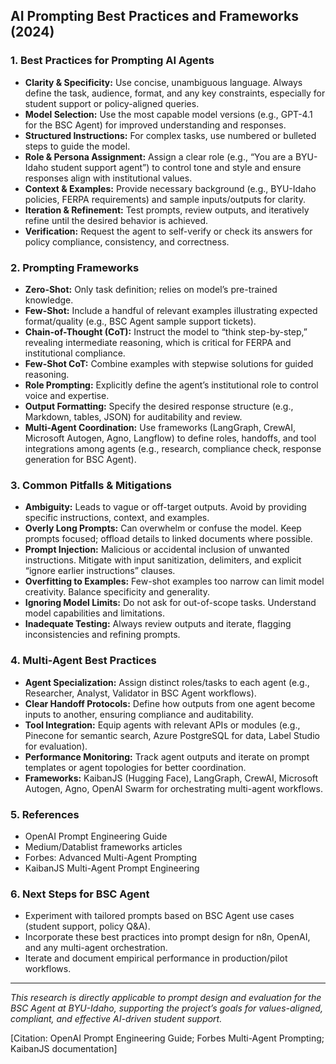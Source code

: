 
## AI Prompting Best Practices and Frameworks (2024)

### 1. Best Practices for Prompting AI Agents
- **Clarity & Specificity:** Use concise, unambiguous language. Always define the task, audience, format, and any key constraints, especially for student support or policy-aligned queries.
- **Model Selection:** Use the most capable model versions (e.g., GPT-4.1 for the BSC Agent) for improved understanding and responses.
- **Structured Instructions:** For complex tasks, use numbered or bulleted steps to guide the model.
- **Role & Persona Assignment:** Assign a clear role (e.g., “You are a BYU-Idaho student support agent”) to control tone and style and ensure responses align with institutional values.
- **Context & Examples:** Provide necessary background (e.g., BYU-Idaho policies, FERPA requirements) and sample inputs/outputs for clarity.
- **Iteration & Refinement:** Test prompts, review outputs, and iteratively refine until the desired behavior is achieved.
- **Verification:** Request the agent to self-verify or check its answers for policy compliance, consistency, and correctness.

### 2. Prompting Frameworks
- **Zero-Shot:** Only task definition; relies on model’s pre-trained knowledge.
- **Few-Shot:** Include a handful of relevant examples illustrating expected format/quality (e.g., BSC Agent sample support tickets).
- **Chain-of-Thought (CoT):** Instruct the model to “think step-by-step,” revealing intermediate reasoning, which is critical for FERPA and institutional compliance.
- **Few-Shot CoT:** Combine examples with stepwise solutions for guided reasoning.
- **Role Prompting:** Explicitly define the agent’s institutional role to control voice and expertise.
- **Output Formatting:** Specify the desired response structure (e.g., Markdown, tables, JSON) for auditability and review.
- **Multi-Agent Coordination:** Use frameworks (LangGraph, CrewAI, Microsoft Autogen, Agno, Langflow) to define roles, handoffs, and tool integrations among agents (e.g., research, compliance check, response generation for BSC Agent).

### 3. Common Pitfalls & Mitigations
- **Ambiguity:** Leads to vague or off-target outputs. Avoid by providing specific instructions, context, and examples.
- **Overly Long Prompts:** Can overwhelm or confuse the model. Keep prompts focused; offload details to linked documents where possible.
- **Prompt Injection:** Malicious or accidental inclusion of unwanted instructions. Mitigate with input sanitization, delimiters, and explicit “ignore earlier instructions” clauses.
- **Overfitting to Examples:** Few-shot examples too narrow can limit model creativity. Balance specificity and generality.
- **Ignoring Model Limits:** Do not ask for out-of-scope tasks. Understand model capabilities and limitations.
- **Inadequate Testing:** Always review outputs and iterate, flagging inconsistencies and refining prompts.

### 4. Multi-Agent Best Practices
- **Agent Specialization:** Assign distinct roles/tasks to each agent (e.g., Researcher, Analyst, Validator in BSC Agent workflows).
- **Clear Handoff Protocols:** Define how outputs from one agent become inputs to another, ensuring compliance and auditability.
- **Tool Integration:** Equip agents with relevant APIs or modules (e.g., Pinecone for semantic search, Azure PostgreSQL for data, Label Studio for evaluation).
- **Performance Monitoring:** Track agent outputs and iterate on prompt templates or agent topologies for better coordination.
- **Frameworks:** KaibanJS (Hugging Face), LangGraph, CrewAI, Microsoft Autogen, Agno, OpenAI Swarm for orchestrating multi-agent workflows.

### 5. References
- OpenAI Prompt Engineering Guide
- Medium/Datablist frameworks articles
- Forbes: Advanced Multi-Agent Prompting
- KaibanJS Multi-Agent Prompt Engineering

### 6. Next Steps for BSC Agent
- Experiment with tailored prompts based on BSC Agent use cases (student support, policy Q&A).
- Incorporate these best practices into prompt design for n8n, OpenAI, and any multi-agent orchestration.
- Iterate and document empirical performance in production/pilot workflows.

---

*This research is directly applicable to prompt design and evaluation for the BSC Agent at BYU-Idaho, supporting the project’s goals for values-aligned, compliant, and effective AI-driven student support.*

[Citation: OpenAI Prompt Engineering Guide; Forbes Multi-Agent Prompting; KaibanJS documentation]
